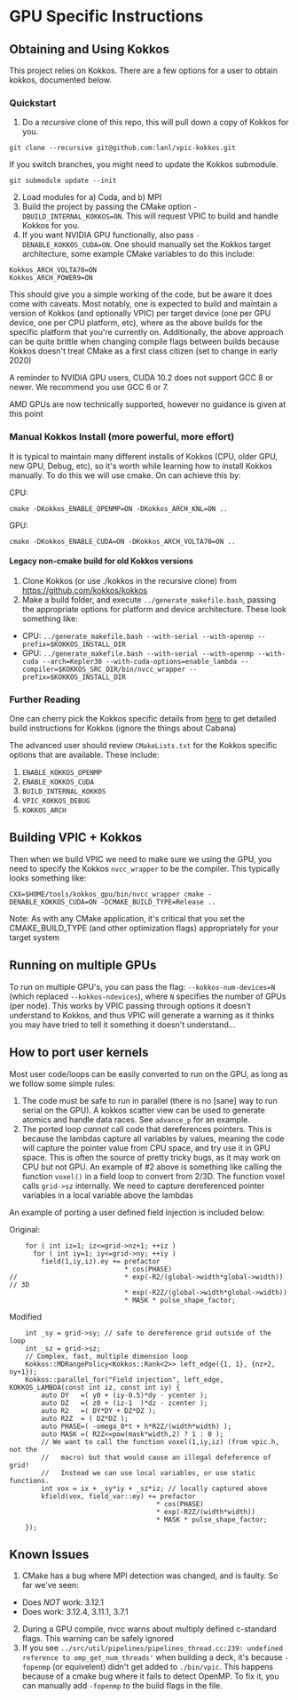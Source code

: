 # GPU Specific Instructions

## Obtaining and Using Kokkos

This project relies on Kokkos. There are a few options for a user to obtain
kokkos, documented below.

### Quickstart

1) Do a *recursive* clone of this repo, this will pull down a copy of Kokkos
for you.
```
git clone --recursive git@github.com:lanl/vpic-kokkos.git
```
If you switch branches, you might need to update the Kokkos submodule.
```
git submodule update --init
```
2) Load modules for a) Cuda, and b) MPI
3) Build the project by passing the CMake option `-DBUILD_INTERNAL_KOKKOS=ON`.
This will request VPIC to build and handle Kokkos for you.
4) If you want NVIDIA GPU functionally, also pass `-DENABLE_KOKKOS_CUDA=ON`. One
should manually set the Kokkos target architecture, some example CMake
variables to do this include:
    
```
Kokkos_ARCH_VOLTA70=ON
Kokkos_ARCH_POWER9=ON
```

This should give you a simple working of the code, but be aware it does come
with caveats. Most notably, one is expected to build and maintain a version of
Kokkos (and optionally VPIC) per target device (one per GPU device, one per CPU
platform, etc), where as the above builds for the specific platform that you're
currently on. Additionally, the above approach can be quite brittle when
changing compile flags between builds because Kokkos doesn't treat CMake as a
first class citizen (set to change in early 2020)

A reminder to NVIDIA GPU users, CUDA 10.2 does not support GCC 8 or newer. We
recommend you use GCC 6 or 7.

AMD GPUs are now technically supported, however no guidance is given at this
point

### Manual Kokkos Install (more powerful, more effort)

It is typical to maintain many different installs of Kokkos (CPU, older
GPU, new GPU, Debug, etc), so it's worth while learning how to install Kokkos
manually. To do this we will use cmake. On can achieve this by:

CPU:
```
cmake -DKokkos_ENABLE_OPENMP=ON -DKokkos_ARCH_KNL=ON ..
```

GPU:
```
cmake -DKokkos_ENABLE_CUDA=ON -DKokkos_ARCH_VOLTA70=ON ..
```

#### Legacy non-cmake build for old Kokkos versions

1) Clone Kokkos (or use ./kokkos in the recursive clone) from
https://github.com/kokkos/kokkos
2) Make a build folder, and execute `../generate_makefile.bash`, passing the
appropriate options for platform and device architecture. These look something
like:
  - CPU: `../generate_makefile.bash --with-serial --with-openmp
  --prefix=$KOKKOS_INSTALL_DIR`
  - GPU: `../generate_makefile.bash --with-serial --with-openmp --with-cuda
  --arch=Kepler30 --with-cuda-options=enable_lambda
  --compiler=$KOKKOS_SRC_DIR/bin/nvcc_wrapper --prefix=$KOKKOS_INSTALL_DIR`

### Further Reading

One can cherry pick the Kokkos specific details from
[here](https://github.com/ECP-copa/Cabana/wiki/Build-Instructions) to get
detailed build instructions for Kokkos (ignore the things about Cabana)

The advanced user should review `CMakeLists.txt` for the Kokkos specific
options that are available. These include:

1. `ENABLE_KOKKOS_OPENMP`
2. `ENABLE_KOKKOS_CUDA`
3. `BUILD_INTERNAL_KOKKOS`
4. `VPIC_KOKKOS_DEBUG`
5. `KOKKOS_ARCH`

## Building VPIC + Kokkos

Then when we build VPIC we need to make sure we using the GPU, you need to
specify the Kokkos `nvcc_wrapper` to be the compiler. This typically looks
something like:

`CXX=$HOME/tools/kokkos_gpu/bin/nvcc_wrapper cmake -DENABLE_KOKKOS_CUDA=ON -DCMAKE_BUILD_TYPE=Release ..`

Note: As with any CMake application, it's critical that you set the
CMAKE_BUILD_TYPE (and other optimization flags) appropriately for your target
system

## Running on multiple GPUs

To run on multiple GPU's, you can pass the flag: `--kokkos-num-devices=N` (which replaced `--kokkos-ndevices`), where
`N` specifies the number of GPUs (per node). This works by VPIC passing through
options it doesn't understand to Kokkos, and thus VPIC will generate a warning
as it thinks you may have tried to tell it something it doesn't understand...

## How to port user kernels

Most user code/loops can be easily converted to run on the GPU, as long as we follow
some simple rules:

1) The code must be safe to run in parallel (there is no [sane] way to run serial on the GPU). A kokkos scatter view can be used to generate atomics and handle data races. See `advance_p` for an example.
2) The ported loop *cannot* call code that dereferences pointers. This is because the lambdas capture all variables by values, meaning the code will capture the pointer value from CPU space, and try use it in GPU space. This is often the source of pretty tricky bugs, as it may work on CPU but not GPU. An example of #2 above is something like calling the function `voxel()` in a field loop to convert from 2/3D. The function voxel calls `grid->sz` internally. We need to capture dereferenced pointer variables in a local variable above the lambdas

An example of porting a user defined field injection is included below:

Original:
```
    for ( int iz=1; iz<=grid->nz+1; ++iz ) 
      for ( int iy=1; iy<=grid->ny; ++iy )  
        field(1,iy,iz).ey += prefactor 
                             * cos(PHASE) 
//                           * exp(-R2/(global->width*global->width))  // 3D
                             * exp(-R2Z/(global->width*global->width))
                             * MASK * pulse_shape_factor;
```

Modified
```
    int _sy = grid->sy; // safe to dereference grid outside of the loop
    int _sz = grid->sz;
    // Complex, fast, multiple dimension loop
    Kokkos::MDRangePolicy<Kokkos::Rank<2>> left_edge({1, 1}, {nz+2, ny+1});
    Kokkos::parallel_for("Field injection", left_edge, KOKKOS_LAMBDA(const int iz, const int iy) {
        auto DY   =( y0 + (iy-0.5)*dy - ycenter );
        auto DZ   =( z0 + (iz-1  )*dz - zcenter );
        auto R2   =( DY*DY + DZ*DZ );
        auto R2Z  = ( DZ*DZ );                                   
        auto PHASE=( -omega_0*t + h*R2Z/(width*width) );
        auto MASK =( R2Z<=pow(mask*width,2) ? 1 : 0 );
        // We want to call the function voxel(1,iy,iz) (from vpic.h, not the
        //   macro) but that would cause an illegal defeference of grid!
        //   Instead we can use local variables, or use static functions. 
        int vox = ix + _sy*iy + _sz*iz; // locally captured above
        kfield(vox, field_var::ey) += prefactor 
                                     * cos(PHASE) 
                                     * exp(-R2Z/(width*width))
                                     * MASK * pulse_shape_factor;
    });
```

## Known Issues

1. CMake has a bug where MPI detection was changed, and is faulty. So far we've
seen:
  - Does *NOT* work: 3.12.1
  - Does work: 3.12.4, 3.11.1, 3.7.1
2. During a GPU compile, nvcc warns about multiply defined c-standard flags.
   This warning can be safely ignored
3. If you see `../src/util/pipelines/pipelines_thread.cc:239: undefined
   reference to omp_get_num_threads'` when building a deck, it's because
   `-fopenmp` (or equivelent) didn't get added to `./bin/vpic`. This happens
   because of a cmake bug where it fails to detect OpenMP. To fix it, you can
   manually add `-fopenmp` to the build flags in the file.
